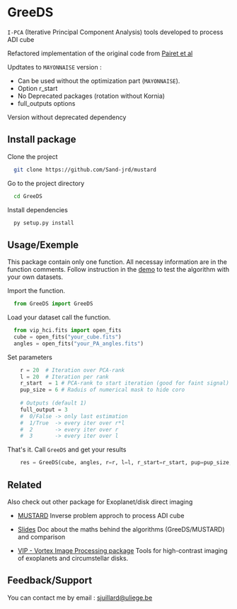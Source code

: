 # GreeDS

`I-PCA` (Iterative Principal Component Analysis) tools developed to process ADI cube


Refactored implementation of the original code from [Pairet et al](https://arxiv.org/pdf/2008.05170.pdf)

Updtates to `MAYONNAISE` version :
  - Can be used without the optimization part (`MAYONNAISE`).
  - Option r_start
  - No Deprecated packages (rotation without Kornia)
  - full_outputs options

Version without deprecated dependency


## Install package

Clone the project

```bash
  git clone https://github.com/Sand-jrd/mustard
```

Go to the project directory

```bash
  cd GreeDS
```

Install dependencies

```bash
  py setup.py install
```

## Usage/Exemple

This package contain only one function. All necessay information are in the function comments.
Follow instruction in the [demo](demo.py) to test the algorithm with your own datasets.

Import the function.

```python
  from GreeDS import GreeDS
```

Load your dataset call the function.

```python
  from vip_hci.fits import open_fits
  cube = open_fits("your_cube.fits")
  angles = open_fits("your_PA_angles.fits")
```

Set parameters

```python
    r = 20  # Iteration over PCA-rank
    l = 20  # Iteration per rank
    r_start  = 1 # PCA-rank to start iteration (good for faint signal)
    pup_size = 6 # Raduis of numerical mask to hide coro
    
    # Outputs (default 1) 
    full_output = 3 
    #  0/False -> only last estimation 
    #  1/True  -> every iter over r*l
    #  2       -> every iter over r
    #  3       -> every iter over l
```

That's it. Call `GreeDS` and get your results

```python
    res = GreeDS(cube, angles, r=r, l=l, r_start=r_start, pup=pup_size, full_output=full_output)
```

## Related

Also check out other package for Exoplanet/disk direct imaging

- [MUSTARD](https://github.com/Sand-jrd/mustard)
Inverse problem approch to process ADI cube

- [Slides](https://docs.google.com/presentation/d/1aPjWJUztfjROtt8BPi8uh6X-vBD5dc81wQ1MhMGGOas/edit) 
Doc about the maths behind the algorithms (GreeDS/MUSTARD) and comparison

- [VIP - Vortex Image Processing package](https://github.com/vortex-exoplanet/VIP)
Tools for high-contrast imaging of exoplanets and circumstellar disks.


## Feedback/Support

You can contact me by email : sjuillard@uliege.be